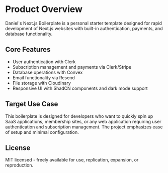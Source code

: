 # Product Overview

Daniel's Next.js Boilerplate is a personal starter template designed for rapid development of Next.js websites with built-in authentication, payments, and database functionality.

## Core Features

- User authentication with Clerk
- Subscription management and payments via Clerk/Stripe
- Database operations with Convex
- Email functionality via Resend
- File storage with Cloudinary
- Responsive UI with ShadCN components and dark mode support

## Target Use Case

This boilerplate is designed for developers who want to quickly spin up SaaS applications, membership sites, or any web application requiring user authentication and subscription management. The project emphasizes ease of setup and minimal configuration.

## License

MIT licensed - freely available for use, replication, expansion, or reproduction.
